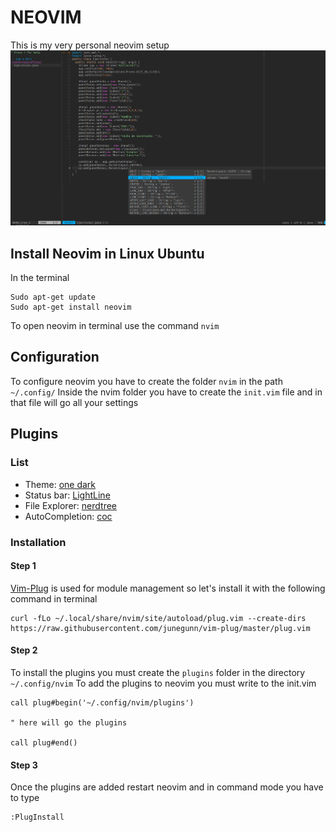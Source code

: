 # NEOVIM
This is my very personal neovim setup
![](https://github.com/Cabanesdev/nvim/blob/main/images/screenshoot.png)

## Install Neovim in Linux Ubuntu

In the terminal

~~~
Sudo apt-get update
Sudo apt-get install neovim
~~~

To open neovim in terminal use the command `nvim`

## Configuration
To configure neovim you have to create the folder `nvim` in the path `~/.config/` 
Inside the nvim folder you have to create the `init.vim` file and in that file will go all your settings

## Plugins
### List
- Theme: [one dark](https://github.com/joshdick/onedark.vim)
- Status bar: [LightLine](https://github.com/itchyny/lightline.vim)
- File Explorer: [nerdtree](https://github.com/scrooloose/nerdtree)
- AutoCompletion: [coc](https://github.com/neoclide/coc.nvim)

### Installation

#### Step 1
[Vim-Plug](https://github.com/junegunn/vim-plug) is used for module management so let's install it with the following command in terminal
~~~
curl -fLo ~/.local/share/nvim/site/autoload/plug.vim --create-dirs https://raw.githubusercontent.com/junegunn/vim-plug/master/plug.vim
~~~

#### Step 2

To install the plugins you must create the `plugins` folder in the directory `~/.config/nvim`
To add the plugins to neovim you must write to the init.vim

~~~
call plug#begin('~/.config/nvim/plugins')

" here will go the plugins 

call plug#end()
~~~

#### Step 3
Once the plugins are added restart neovim and in command mode you have to type 

~~~
:PlugInstall
~~~
